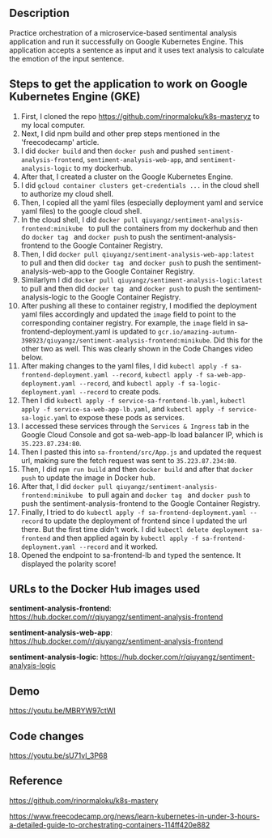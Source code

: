 ## Description
Practice orchestration of a microservice-based sentimental analysis application and run it successfully on Google Kubernetes Engine. This application accepts a sentence as input and it uses text analysis to calculate the emotion of the input sentence.


## Steps to get the application to work on Google Kubernetes Engine (GKE)
1. First, I cloned the repo https://github.com/rinormaloku/k8s-masteryz to my local computer. 
2. Next, I did npm build and other prep steps mentioned in the 'freecodecamp' article. 
3. I did ```docker build``` and then ```docker push``` and pushed `sentiment-analysis-frontend`, `sentiment-analysis-web-app`, and `sentiment-analysis-logic` to my dockerhub.
4. After that, I created a cluster on the Google Kubernetes Engine.
5. I did ```gcloud container clusters get-credentials ...``` in the cloud shell to authorize my cloud shell. 
5. Then, I copied all the yaml files (especially deployment yaml and service yaml files) to the google cloud shell.
6. In the cloud shell, I did ```docker pull qiuyangz/sentiment-analysis-frontend:minikube ``` to pull the containers from my dockerhub and then do ```docker tag ``` and ```docker push``` to push the sentiment-analysis-frontend to the Google Container Registry.
7. Then, I did ```docker pull qiuyangz/sentiment-analysis-web-app:latest ``` to pull and then did ```docker tag ``` and ```docker push``` to push the sentiment-analysis-web-app to the Google Container Registry.
8. Similarlym I did ```docker pull qiuyangz/sentiment-analysis-logic:latest``` to pull and then did ```docker tag ``` and ```docker push``` to push the sentiment-analysis-logic to the Google Container Registry.
9. After pushing all these to container registry, I modified the deployment yaml files accordingly and updated the `image` field to point to the corresponding container registry. For example, the `image` field in sa-frontend-deployment.yaml is updated to `gcr.io/amazing-autumn-398923/qiuyangz/sentiment-analysis-frontend:minikube`. Did this for the other two as well. This was clearly shown in the Code Changes video below. 
10. After making changes to the yaml files, I did ```kubectl apply -f sa-frontend-deployment.yaml --record```,  ```kubectl apply -f sa-web-app-deployment.yaml --record```, and ```kubectl apply -f sa-logic-deployment.yaml --record``` to create pods.
11. Then I did ```kubectl apply -f service-sa-frontend-lb.yaml```, ```kubectl apply -f service-sa-web-app-lb.yaml```, and ```kubectl apply -f service-sa-logic.yaml``` to expose these pods as services. 
12. I accessed these services through the `Services & Ingress` tab in the Google Cloud Console and got sa-web-app-lb load balancer IP, which is `35.223.87.234:80`. 
13. Then I pasted this into `sa-frontend/src/App.js` and updated the request url, making sure the fetch request was sent to `35.223.87.234:80`.
14. Then, I did `npm run build` and then ```docker build``` and after that ```docker push``` to update the image in Docker hub. 
15. After that, I did ```docker pull qiuyangz/sentiment-analysis-frontend:minikube ``` to pull again and ```docker tag ``` and ```docker push``` to push the sentiment-analysis-frontend to the Google Container Registry.
16. Finally, I tried to do  ```kubectl apply -f sa-frontend-deployment.yaml --record``` to update the deployment of frontend since I updated the url there. But the first time didn't work. I did ```kubectl delete deployment sa-frontend``` and then applied again by ```kubectl apply -f sa-frontend-deployment.yaml --record``` and it worked. 
17. Opened the endpoint to sa-frontend-lb and typed the sentence. It displayed the polarity score!


## URLs to the Docker Hub images used 
**sentiment-analysis-frontend**:  https://hub.docker.com/r/qiuyangz/sentiment-analysis-frontend

**sentiment-analysis-web-app**: https://hub.docker.com/r/qiuyangz/sentiment-analysis-frontend

**sentiment-analysis-logic**: https://hub.docker.com/r/qiuyangz/sentiment-analysis-logic

## Demo
https://youtu.be/MBRYW97ctWI

## Code changes
https://youtu.be/sU71vl_3P68

## Reference
https://github.com/rinormaloku/k8s-mastery

https://www.freecodecamp.org/news/learn-kubernetes-in-under-3-hours-a-detailed-guide-to-orchestrating-containers-114ff420e882